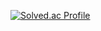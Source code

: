 [![Solved.ac Profile](http://mazassumnida.wtf/api/generate_badge?boj=songhow53)](https://solved.ac/songhow53)

